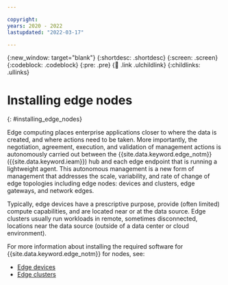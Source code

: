 ```yaml
---

copyright:
years: 2020 - 2022
lastupdated: "2022-03-17"

---
```


{:new_window: target="blank"}
{:shortdesc: .shortdesc}
{:screen: .screen}
{:codeblock: .codeblock}
{:pre: .pre}
{:child: .link .ulchildlink}
{:childlinks: .ullinks}

# Installing edge nodes
{: #installing_edge_nodes}

Edge computing places enterprise applications closer to where the data is created, and where actions need to be taken. More importantly, the negotiation, agreement, execution, and validation of management actions is autonomously carried out between the {{site.data.keyword.edge_notm}} ({{site.data.keyword.ieam}}) hub and each edge endpoint that is running a lightweight agent. This autonomous management is a new form of management that addresses the scale, variability, and rate of change of edge topologies including edge nodes: devices and clusters, edge gateways, and network edges.

Typically, edge devices have a prescriptive purpose, provide (often limited) compute capabilities, and are located near or at the data source. Edge clusters usually run workloads in remote, sometimes disconnected, locations near the data source (outside of a data center or cloud environment).

For more information about installing the required software for {{site.data.keyword.edge_notm}} for nodes, see:

* [Edge devices](../installing/edge_devices.md)
* [Edge clusters](../installing/edge_clusters.md)
